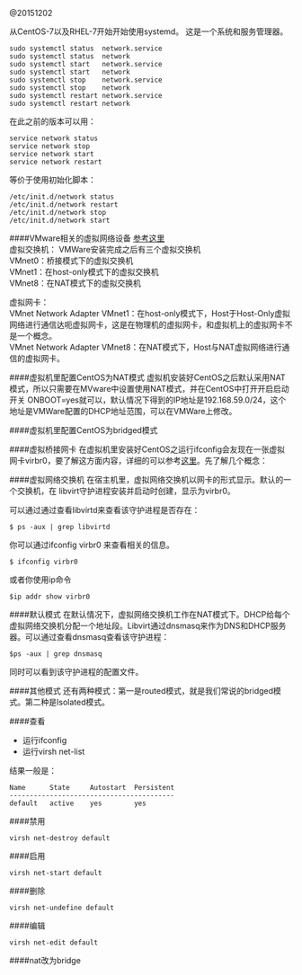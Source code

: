 @20151202

从CentOS-7以及RHEL-7开始开始使用systemd。
这是一个系统和服务管理器。

	sudo systemctl status  network.service
    sudo systemctl status  network
	sudo systemctl start   network.service
    sudo systemctl start   network
    sudo systemctl stop    network.service
    sudo systemctl stop    network
    sudo systemctl restart network.service
    sudo systemctl restart network

在此之前的版本可以用：

    service network status
	service network stop
	service network start
	service network restart

等价于使用初始化脚本：

	/etc/init.d/network status
	/etc/init.d/network restart
	/etc/init.d/network stop
	/etc/init.d/network start


####VMware相关的虚拟网络设备
[参考这里](http://blog.csdn.net/lwbeyond/article/details/7648509)  
虚拟交换机： 
VMWare安装完成之后有三个虚拟交换机   
VMnet0：桥接模式下的虚拟交换机  
VMnet1：在host-only模式下的虚拟交换机  
VMnet8：在NAT模式下的虚拟交换机  

虚拟网卡：  
VMnet Network Adapter VMnet1：在host-only模式下，Host于Host-Only虚拟网络进行通信达呃虚拟网卡，这是在物理机的虚拟网卡，和虚拟机上的虚拟网卡不是一个概念。  
VMnet Network Adapter VMnet8：在NAT模式下，Host与NAT虚拟网络进行通信的虚拟网卡。


####虚拟机里配置CentOS为NAT模式
虚拟机安装好CentOS之后默认采用NAT模式，所以只需要在MVware中设置使用NAT模式，并在CentOS中打开开启启动开关 ONBOOT=yes就可以，默认情况下得到的IP地址是192.168.59.0/24，这个地址是VMWare配置的DHCP地址范围，可以在VMWare上修改。


####虚拟机里配置CentOS为bridged模式

####虚拟桥接网卡
在虚拟机里安装好CentOS之运行ifconfig会友现在一张虚拟网卡virbr0，要了解这方面内容，详细的可以参考[这里](http://wiki.libvirt.org/page/VirtualNetworking)。先了解几个概念：

####虚拟网络交换机
在宿主机里，虚拟网络交换机以网卡的形式显示。默认的一个交换机，在
libvirt守护进程安装并启动时创建，显示为virbr0。

可以通过通过查看libvirtd来查看该守护进程是否存在：

	$ ps -aux | grep libvirtd

你可以通过ifconfig virbr0 来查看相关的信息。
 	
	$ ifconfig virbr0

或者你使用ip命令
	
	$ip addr show virbr0

####默认模式
在默认情况下，虚拟网络交换机工作在NAT模式下。DHCP给每个虚拟网络交换机分配一个地址段。Libvirt通过dnsmasq来作为DNS和DHCP服务器。可以通过查看dnsmasq查看该守护进程：

	$ps -aux | grep dnsmasq

同时可以看到该守护进程的配置文件。	

####其他模式
还有两种模式：第一是routed模式，就是我们常说的bridged模式。第二种是Isolated模式。

####查看
 
* 运行ifconfig  
* 运行virsh net-list

结果一般是：

	Name      State     Autostart  Persistent
	-----------------------------------------
	default   active    yes        yes  

####禁用

	virsh net-destroy default

####启用

	virsh net-start default

####删除

	virsh net-undefine default

####编辑

	virsh net-edit default

####nat改为bridge
